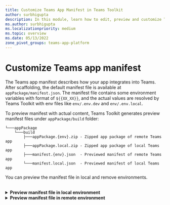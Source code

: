```yaml
---
title: Customize Teams App Manifest in Teams Toolkit
author: surbhigupta
description: In this module, learn how to edit, preview and customize Teams App Manifest in different environment.
ms.author: surbhigupta
ms.localizationpriority: medium
ms.topic: overview
ms.date: 05/13/2022
zone_pivot_groups: teams-app-platform
---
```


# Customize Teams app manifest

The Teams app manifest describes how your app integrates into Teams. After scaffolding, the default manifest file is available at `appPackage/manifest.json`. The manifest file contains some environment variables with format of `${{XX_XX}}`, and the actual values are resolved by Teams Toolkit with env files like `env/.env.dev` and `env/.env.local`.

To preview manifest with actual content, Teams Toolkit generates preview manifest files under `appPackage/build` folder:

```text
└───appPackage
    └───build
        ├───appPackage.{env}.zip - Zipped app package of remote Teams app
        ├───appPackage.local.zip - Zipped app package of local Teams app
        ├───manifest.{env}.json  - Previewed manifest of remote Teams app
        └───manifest.local.json  - Previewed manifest of local Teams app
```

You can preview the manifest file in local and remove environments.

<br>

<details>

<b><summary>Preview manifest file in local environment</b></summary>

To preview manifest file in local environment, you can press F5 to run local debug. After generating environment variables in `env/.env.local`, the app package and preview manifest will be built under `appPackage/build` folder.

You can also trigger `Zip Teams App Package` from treeview or Teams: Zip Teams app Package from command palette to generate preview manifest and app package.

[Image]

<br>

</details>

<details>

<b><summary>Preview manifest file in remote environment</b></summary>

To preview manifest file in remote environment, you can trigger `Provision` from treeview or `Teams: Provision in the cloud` from command palette. It generates environment variables for remote Teams app, build app package and preview manifest under `appPackage/build` folder.

You can also trigger Zip Teams App Package from treeview or `Teams: Zip Teams app Package` from command palette to generate preview manifest and app package.

[Image]

## Customize Teams app manifest for Visual Studio Code

During local debug or provision, Teams Toolkit loads manifest from `appPackage/manifest.json`, and resolve manifest by environment variales defined in `env/.env.xx`, then creates or updates Teams app in [Teams Developer Portal](https://dev.teams.microsoft.com/home).

1. You can define your own manifest.json file in `teamsapp.yml` and `teamsapp.local.yml`.
E.g. You can put your manifest.json file in `test/test.json`, and update `manifestPath` parameters in yaml files.

```text
  - uses: teamsApp/zipAppPackage # Build Teams app package with latest env value
    with:
      manifestPath: ./test/test.json # Path to manifest template
      outputZipPath: ./appPackage/build/appPackage.${{TEAMSFX_ENV}}.zip
      outputJsonPath: ./appPackage/build/manifest.${{TEAMSFX_ENV}}.json
```

1. You can define your own environment variables. The default manifest.json contains some placeholders with format of ${{xx_xx}}. You can define your own environment variables, and add placeholders in manifest.json file.
E.g. You can customize app description by defining a new environment variable in env/.env.xx file, and update manifest.json with corresponding placeholder.

[.env.dev]

```text
TEAMS_APP_DESCRIPTION=This is an amazing app
```

[manifest.json]

```text
{
    "$schema": "https://developer.microsoft.com/en-us/json-schemas/teams/v1.16/MicrosoftTeams.schema.json",
    "manifestVersion": "1.16",
    "description": {
        "short": "${{TEAMS_APP_DESCRIPTION}}",
        "full": "Full description of tab0418"
    },
}
```

## Validate Application

After customization, you may want to validate your manifest or app package. You can trigger `Validate Application` from Treeview, or `Teams: ValidateApplication` from command palette. There are 2 options, `Validate using manifest schema` or `Validate app package using validation rules`.

[Image]

Validate using manifest schema

This option will render `appPackage/manifest.json` with environment variables, and then validate your manifest with its schema.

[Image]

CLI command:

```text
teamsfx validate --manifest-path YOUR-PATH-TO-MANIFEST
```

If you meet `MissingEnvironmentVariablesError`, it means that Teams Toolkit cannot find corresponding environment variables defined in manifest.json. You may need to run Provision or F5 to generate environment variables, or manually update `.env.xx` file to fullfil the value.

[Image]

Validate app package using validation rules

This option will validate the zipped app package with validation rules.

[Image]

CLI command:

```text
teamsfx validate --app-package-file-path YOUR-PATH-TO-APP-PACKAGE
```

It has additional validation rules than manifest schema. E.g. If static tab section has entityId "conversations" and name, you will meet following error:

[Image]

## Update Teams app

After you've previewed and validated the manifest file, you can sync your local changes to Teams Developer Portal by triggering `Teams: Update Teams app` command from command palette:

[Image]

CLI command:

```text
teamsfx update teams-app
```

> [!NOTE]
> The change is reflected in Developer Portal. Any manual updates in Developer Portal are overwritten.

If the manifest file is outdated due to configuration file change or template change, select any one of the following actions:

* Preview only: Local manifest file is overwritten according to current configuration.
* Preview and update: Local manifest file is overwritten according to current configuration and also updated to Teams platform.
* Cancel: No action is taken.

## To preview values for local and dev environment

In `appPackage/manifest.json`, you can go to CodeLens to preview the values for `local` and `dev` environment.

[Image]

> [!NOTE]
> Provision the environment or execute local debug to generate environment variables.

You can go to .env file by selecting the CodeLens, which provides a drop down list with all the environment names. After selecting one environment, the corresponding .env file opens.

[Image]

To preview values for all the environment, you can hover over the placeholder. It shows a list with environment names and corresponding values. If you haven't provisioned the environment or executed the local debug, the environment variable may not exist. Select `Trigger Teams: Provision in the cloud command to see placeholder value` or `Trigger local debug to see placeholder value`.

[Image]

## See also

* [Teams Toolkit Overview](teams-toolkit-fundamentals.md)
* [App manifest schema for Teams](../resources/schema/manifest-schema.md)
* [Developer Portal for Teams](../concepts/build-and-test/teams-developer-portal.md)
* [Manage multiple environments](TeamsFx-multi-env.md)
* [Public developer preview for Microsoft Teams](../resources/dev-preview/developer-preview-intro.md)
* [Provision cloud resources using Visual Studio](provision-cloud-resources.md)
* [Deploy Teams app to the cloud using Visual Studio](deploy.md#deploy-teams-app-to-the-cloud-using-visual-studio)

